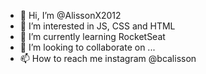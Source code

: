 - 👋 Hi, I’m @AlissonX2012
- 👀 I’m interested in JS, CSS and HTML
- 🌱 I’m currently learning RocketSeat
- 💞️ I’m looking to collaborate on ...
- 📫 How to reach me instagram @bcalisson

<!---
AlissonX2012/AlissonX2012 is a ✨ special ✨ repository because its `README.md` (this file) appears on your GitHub profile.
You can click the Preview link to take a look at your changes.
--->
